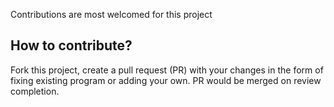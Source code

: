 Contributions are most welcomed for this project

## How to contribute?

Fork this project, create a pull request (PR) with your changes in the form of fixing existing program or adding your own. PR would be merged on review completion.